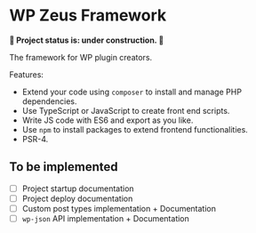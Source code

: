 
# WP Zeus Framework

**:construction: Project status is: under construction. :construction:**

The framework for WP plugin creators.

Features:

 * Extend your code using `composer` to install and manage PHP dependencies.
 * Use TypeScript or JavaScript to create front end scripts.
 * Write JS code with ES6 and export as you like.
 * Use `npm` to install packages to extend frontend functionalities.
 * PSR-4.

## To be implemented

 - [ ] Project startup documentation
 - [ ] Project deploy documentation
 - [ ] Custom post types implementation + Documentation
 - [ ] `wp-json` API implementation + Documentation

